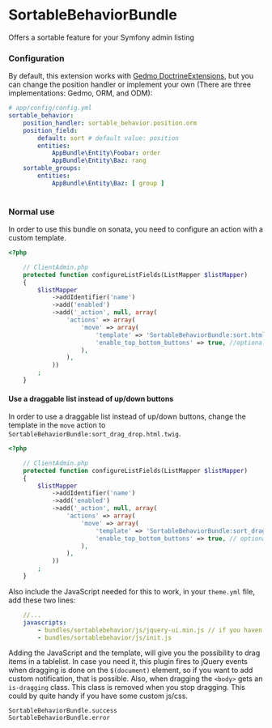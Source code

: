 SortableBehaviorBundle
=========================

Offers a sortable feature for your Symfony admin listing

### Configuration

By default, this extension works with [Gedmo DoctrineExtensions](https://github.com/Atlantic18/DoctrineExtensions), but you can change the position handler or implement your own (There are three implementations: Gedmo, ORM, and ODM): 

``` yaml
# app/config/config.yml
sortable_behavior:
    position_handler: sortable_behavior.position.orm
    position_field:
        default: sort # default value: position
        entities:
            AppBundle\Entity\Foobar: order
            AppBundle\Entity\Baz: rang
    sortable_groups:
        entities:
            AppBundle\Entity\Baz: [ group ]
            
```

### Normal use
In order to use this bundle on sonata, you need to configure an action
with a custom template.

```php
<?php

    // ClientAdmin.php
    protected function configureListFields(ListMapper $listMapper)
    {
        $listMapper
            ->addIdentifier('name')
            ->add('enabled')
            ->add('_action', null, array(
                'actions' => array(
                    'move' => array(
                        'template' => 'SortableBehaviorBundle:sort.html.twig',
                        'enable_top_bottom_buttons' => true, //optional
                    ),
                ),
            ))
        ;
    }
```  

#### Use a draggable list instead of up/down buttons
In order to use a draggable list instead of up/down buttons, change the template in the ```move``` action to ```SortableBehaviorBundle:sort_drag_drop.html.twig```.

```php
<?php

    // ClientAdmin.php
    protected function configureListFields(ListMapper $listMapper)
    {
        $listMapper
            ->addIdentifier('name')
            ->add('enabled')
            ->add('_action', null, array(
                'actions' => array(
                    'move' => array(
                        'template' => 'SortableBehaviorBundle:sort_drag_drop.html.twig',
                        'enable_top_bottom_buttons' => true, // optional
                    ),
                ),
            ))
        ;
    }
```    
Also include the JavaScript needed for this to work, in your ```theme.yml``` file, add these two lines:
```yml
    //...
    javascripts:
        - bundles/sortablebehavior/js/jquery-ui.min.js // if you haven't got jQuery UI yet.
        - bundles/sortablebehavior/js/init.js
```

Adding the JavaScript and the template, will give you the possibility to drag items in a tablelist.
In case you need it, this plugin fires to jQuery events when dragging is done on the ```$(document)``` element, so if you want to add custom notification, that is possible. Also, when dragging the ```<body>``` gets an ```is-dragging``` class. This class is removed when you stop dragging. This could by quite handy if you have some custom js/css.
```
SortableBehaviorBundle.success
SortableBehaviorBundle.error
```
